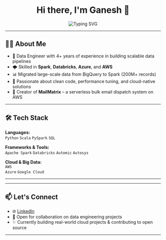 <h1 align="center">Hi there, I'm Ganesh 👋</h1>

<p align="center">
  <img src="https://readme-typing-svg.demolab.com?font=Fira+Code&size=24&pause=1000&color=00B7A8&center=true&vCenter=true&width=450&lines=Data+Engineer+;AWS+%7C+Azure+%7C+Big+Data+%7C+Spark" alt="Typing SVG" />
</p>

---

## 👨‍💻 About Me

- 🔧 Data Engineer with 4+ years of experience in building scalable data pipelines
- 🌩️ Skilled in **Spark**, **Databricks**, **Azure**, and **AWS**
- 📊 Migrated large-scale data from BigQuery to Spark (200M+ records)
- 🧠 Passionate about clean code, performance tuning, and cloud-native solutions
- 📨 Creator of **MailMatrix** – a serverless bulk email dispatch system on AWS

---

## 🛠️ Tech Stack

**Languages:**  
`Python` `Scala` `PySpark` `SQL`

**Frameworks & Tools:**  
`Apache Spark` `Databricks` `Automic` `Autosys`

**Cloud & Big Data:**  
`AWS`  
`Azure` 
`Google Cloud` 

---
<!--
## 📈 GitHub Stats

<p align="center">
  <img src="https://github-readme-stats.vercel.app/api?username=ganeshbrahma&show_icons=true&theme=react&hide_border=true" width="49%"/>
  <img src="https://github-readme-streak-stats.herokuapp.com/?user=ganeshbrahma&theme=react&hide_border=true" width="49%"/>
</p>

-->
---

## 📫 Let's Connect

- 🌐 [LinkedIn](https://www.linkedin.com/in/ganeshbrahma/)
- 💼 Open for collaboration on data engineering projects
- ✨ Currently building real-world cloud projects & contributing to open source

---
